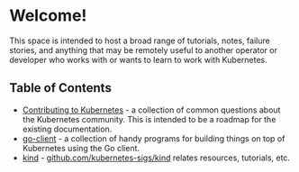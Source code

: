 # Welcome!

This space is intended to host a broad range of tutorials, notes, failure
stories, and anything that may be remotely useful to another operator or
developer who works with or wants to learn to work with Kubernetes.

## Table of Contents
* [Contributing to Kubernetes](./contributing-to-kubernetes/) - a collection of
  common questions about the Kubernetes community. This is intended to be a
  roadmap for the existing documentation.
* [go-client](./go-client/) - a collection of handy programs for building
  things on top of Kubernetes using the Go client.
* [kind](./kind/) - [github.com/kubernetes-sigs/kind] relates resources,
  tutorials, etc.


[github.com/kubernetes-sigs/kind]: https://github.com/kubernetes-sigs/kind
